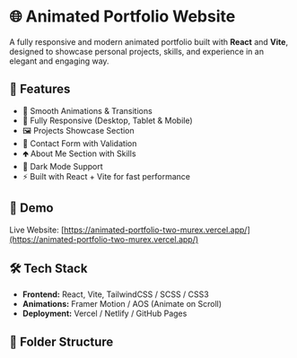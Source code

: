 # 🌐 Animated Portfolio Website

A fully responsive and modern animated portfolio built with **React** and **Vite**, designed to showcase personal projects, skills, and experience in an elegant and engaging way.

## 🚀 Features

- 🎨 Smooth Animations & Transitions
- 📱 Fully Responsive (Desktop, Tablet & Mobile)
- 🖼️ Projects Showcase Section
- 📧 Contact Form with Validation
- 🢁 About Me Section with Skills
- 🌙 Dark Mode Support 
- ⚡ Built with React + Vite for fast performance

## 📸 Demo

Live Website: [https://animated-portfolio-two-murex.vercel.app/](https://animated-portfolio-two-murex.vercel.app/)

## 🛠️ Tech Stack

- **Frontend:** React, Vite, TailwindCSS / SCSS / CSS3
- **Animations:** Framer Motion / AOS (Animate on Scroll)
- **Deployment:** Vercel / Netlify / GitHub Pages

## 📂 Folder Structure


